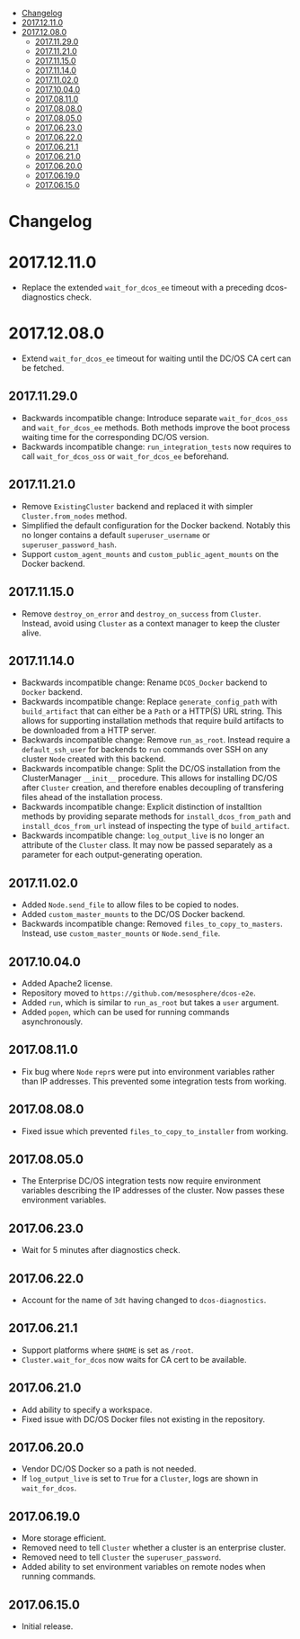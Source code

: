 <!--lint disable list-item-indent-->
<!--lint disable list-item-bullet-indent-->
<!-- START doctoc generated TOC please keep comment here to allow auto update -->
<!-- DON'T EDIT THIS SECTION, INSTEAD RE-RUN doctoc TO UPDATE -->


- [Changelog](#changelog)
- [2017.12.11.0](#201712110)
- [2017.12.08.0](#201712080)
  - [2017.11.29.0](#201711290)
  - [2017.11.21.0](#201711210)
  - [2017.11.15.0](#201711150)
  - [2017.11.14.0](#201711140)
  - [2017.11.02.0](#201711020)
  - [2017.10.04.0](#201710040)
  - [2017.08.11.0](#201708110)
  - [2017.08.08.0](#201708080)
  - [2017.08.05.0](#201708050)
  - [2017.06.23.0](#201706230)
  - [2017.06.22.0](#201706220)
  - [2017.06.21.1](#201706211)
  - [2017.06.21.0](#201706210)
  - [2017.06.20.0](#201706200)
  - [2017.06.19.0](#201706190)
  - [2017.06.15.0](#201706150)

<!-- END doctoc generated TOC please keep comment here to allow auto update -->
<!--lint enable list-item-indent-->
<!--lint enable list-item-bullet-indent-->

# Changelog

# 2017.12.11.0

* Replace the extended `wait_for_dcos_ee` timeout with a preceding dcos-diagnostics check.

# 2017.12.08.0

* Extend `wait_for_dcos_ee` timeout for waiting until the DC/OS CA cert can be fetched.

## 2017.11.29.0

* Backwards incompatible change: Introduce separate `wait_for_dcos_oss` and `wait_for_dcos_ee` methods.
Both methods improve the boot process waiting time for the corresponding DC/OS version.
* Backwards incompatible change: `run_integration_tests` now requires to call `wait_for_dcos_oss` or `wait_for_dcos_ee` beforehand.

## 2017.11.21.0

* Remove `ExistingCluster` backend and replaced it with simpler `Cluster.from_nodes` method.
* Simplified the default configuration for the Docker backend.
  Notably this no longer contains a default `superuser_username` or `superuser_password_hash`.
* Support `custom_agent_mounts` and `custom_public_agent_mounts` on the Docker backend.

## 2017.11.15.0

* Remove `destroy_on_error` and `destroy_on_success` from `Cluster`.
  Instead, avoid using `Cluster` as a context manager to keep the cluster alive.

## 2017.11.14.0

* Backwards incompatible change: Rename `DCOS_Docker` backend to `Docker` backend.
* Backwards incompatible change: Replace `generate_config_path` with `build_artifact`
that can either be a `Path` or a HTTP(S) URL string. This allows for supporting installation
methods that require build artifacts to be downloaded from a HTTP server.
* Backwards incompatible change: Remove `run_as_root`. Instead require a `default_ssh_user`
for backends to `run` commands over SSH on any cluster `Node` created with this backend.
* Backwards incompatible change: Split the DC/OS installation from the ClusterManager
`__init__` procedure. This allows for installing DC/OS after `Cluster` creation,
and therefore enables decoupling of transfering files ahead of the installation process.
* Backwards incompatible change: Explicit distinction of installtion methods by providing
separate methods for `install_dcos_from_path` and `install_dcos_from_url` instead
of inspecting the type of `build_artifact`.
* Backwards incompatible change: `log_output_live` is no longer an attribute of the `Cluster`
class. It may now be passed separately as a parameter for each output-generating operation.

## 2017.11.02.0

* Added `Node.send_file` to allow files to be copied to nodes.
* Added `custom_master_mounts` to the DC/OS Docker backend.
* Backwards incompatible change: Removed `files_to_copy_to_masters`.
  Instead, use `custom_master_mounts` or `Node.send_file`.

## 2017.10.04.0

* Added Apache2 license.
* Repository moved to `https://github.com/mesosphere/dcos-e2e`.
* Added `run`, which is similar to `run_as_root` but takes a `user` argument.
* Added `popen`, which can be used for running commands asynchronously.

## 2017.08.11.0

* Fix bug where `Node` `repr`s were put into environment variables rather than IP addresses. This prevented some integration tests from working.

## 2017.08.08.0

* Fixed issue which prevented `files_to_copy_to_installer` from working.

## 2017.08.05.0

* The Enterprise DC/OS integration tests now require environment variables describing the IP addresses of the cluster. Now passes these environment variables.

## 2017.06.23.0

* Wait for 5 minutes after diagnostics check.

## 2017.06.22.0

* Account for the name of `3dt` having changed to `dcos-diagnostics`.

## 2017.06.21.1

* Support platforms where `$HOME` is set as `/root`.
* `Cluster.wait_for_dcos` now waits for CA cert to be available.

## 2017.06.21.0

* Add ability to specify a workspace.
* Fixed issue with DC/OS Docker files not existing in the repository.

## 2017.06.20.0

* Vendor DC/OS Docker so a path is not needed.
* If `log_output_live` is set to `True` for a `Cluster`, logs are shown in `wait_for_dcos`.

## 2017.06.19.0

* More storage efficient.
* Removed need to tell `Cluster` whether a cluster is an enterprise cluster.
* Removed need to tell `Cluster` the `superuser_password`.
* Added ability to set environment variables on remote nodes when running commands.

## 2017.06.15.0

* Initial release.
